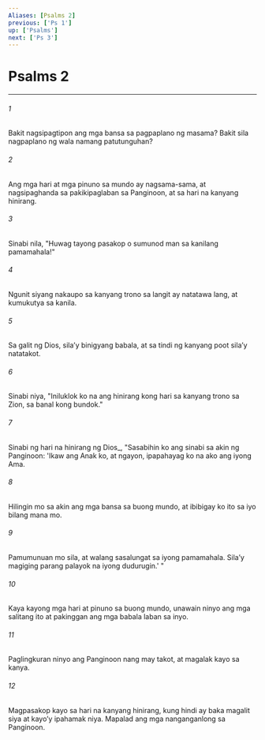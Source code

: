 ```yaml
---
Aliases: [Psalms 2]
previous: ['Ps 1']
up: ['Psalms']
next: ['Ps 3']
---
```

# Psalms 2

***






















###### 1 










Bakit nagsipagtipon ang mga bansa sa pagpaplano ng masama? Bakit sila nagpaplano ng wala namang patutunguhan? 





















###### 2 










Ang mga hari at mga pinuno sa mundo ay nagsama-sama, at nagsipaghanda sa pakikipaglaban sa Panginoon, at sa hari na kanyang hinirang. 





















###### 3 










Sinabi nila, "Huwag tayong pasakop o sumunod man sa kanilang pamamahala!" 





















###### 4 










Ngunit siyang nakaupo sa kanyang trono sa langit ay natatawa lang, at kumukutya sa kanila. 





















###### 5 










Sa galit ng Dios, silaʼy binigyang babala, at sa tindi ng kanyang poot silaʼy natatakot. 





















###### 6 










Sinabi niya, "Iniluklok ko na ang hinirang kong hari sa kanyang trono sa Zion, sa banal kong bundok." 





















###### 7 










Sinabi ng hari na hinirang ng Dios_, "Sasabihin ko ang sinabi sa akin ng Panginoon: 'Ikaw ang Anak ko, at ngayon, ipapahayag ko na ako ang iyong Ama. 





















###### 8 










Hilingin mo sa akin ang mga bansa sa buong mundo, at ibibigay ko ito sa iyo bilang mana mo. 





















###### 9 










Pamumunuan mo sila, at walang sasalungat sa iyong pamamahala. Silaʼy magiging parang palayok na iyong dudurugin.' " 





















###### 10 










Kaya kayong mga hari at pinuno sa buong mundo, unawain ninyo ang mga salitang ito at pakinggan ang mga babala laban sa inyo. 





















###### 11 










Paglingkuran ninyo ang Panginoon nang may takot, at magalak kayo sa kanya. 





















###### 12 










Magpasakop kayo sa hari na kanyang hinirang, kung hindi ay baka magalit siya at kayoʼy ipahamak niya. Mapalad ang mga nanganganlong sa Panginoon.

